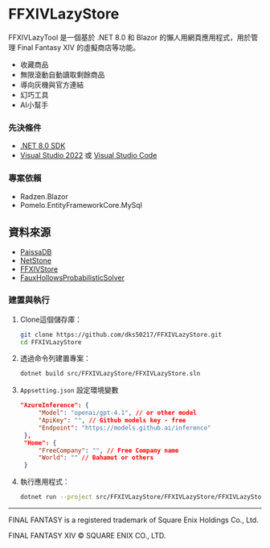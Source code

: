 # FFXIVLazyStore

FFXIVLazyTool 是一個基於 .NET 8.0 和 Blazor 的懶人用網頁應用程式，用於管理 Final Fantasy XIV 的虛擬商店等功能。

- 收藏商品
- 無限滾動自動讀取剩餘商品
- 導向灰機與官方連結
- 幻巧工具
- AI小幫手

### 先決條件

- [.NET 8.0 SDK](https://dotnet.microsoft.com/download/dotnet/8.0)
- [Visual Studio 2022](https://visualstudio.microsoft.com/vs/) 或 [Visual Studio Code](https://code.visualstudio.com/)

### 專案依賴
- Radzen.Blazor
- Pomelo.EntityFrameworkCore.MySql

## 資料來源
- [PaissaDB](https://zhu.codes/paissa)
- [NetStone](https://github.com/xivapi/NetStone)
- [FFXIVStore](https://store.finalfantasyxiv.com/ffxivstore/en-us/)
- [FauxHollowsProbabilisticSolver](https://github.com/Sturalke/FauxHollowsProbabilisticSolver)

### 建置與執行

1. Clone這個儲存庫：
    ```sh
    git clone https://github.com/dks50217/FFXIVLazyStore.git
    cd FFXIVLazyStore
    ```

2. 透過命令列建置專案：
    ```sh
    dotnet build src/FFXIVLazyStore/FFXIVLazyStore.sln
    ```

3. `Appsetting.json` 設定環境變數

   ```json
   "AzureInference": {
        "Model": "openai/gpt-4.1", // or other model
        "ApiKey": "", // Github models key - free
        "Endpoint": "https://models.github.ai/inference"
    },
    "Home": {
        "FreeCompany": "", // Free Company name
        "World": "" // Bahamut or others
    }
   ```

4. 執行應用程式：
    ```sh
    dotnet run --project src/FFXIVLazyStore/FFXIVLazyStore/FFXIVLazyStore.csproj
    ```

---

FINAL FANTASY is a registered trademark of Square Enix Holdings Co., Ltd.

FINAL FANTASY XIV © SQUARE ENIX CO., LTD.